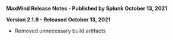 **MaxMind Release Notes - Published by Splunk October 13, 2021**


**Version 2.1.9 - Released October 13, 2021**

* Removed unnecessary build artifacts
